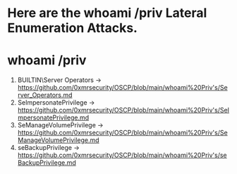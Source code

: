 # Here are the whoami /priv  Lateral Enumeration  Attacks.

# whoami /priv
1. BUILTIN\Server Operators ->
https://github.com/0xmrsecurity/OSCP/blob/main/whoami%20Priv's/Server_Operators.md
2. SeImpersonatePrivilege   ->
https://github.com/0xmrsecurity/OSCP/blob/main/whoami%20Priv's/SeImpersonatePrivilege.md
3. SeManageVolumePrivilege  ->
https://github.com/0xmrsecurity/OSCP/blob/main/whoami%20Priv's/SeManageVolumePrivilege.md
4. seBackupPrivilege  ->
https://github.com/0xmrsecurity/OSCP/blob/main/whoami%20Priv's/seBackupPrivilege.md
